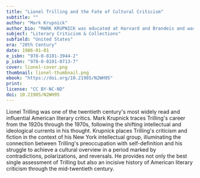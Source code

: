 ```yaml
---
title: "Lionel Trilling and the Fate of Cultural Criticism"
subtitle: ""
author: "Mark Krupnick"
author_bio: "MARK KRUPNICK was educated at Harvard and Brandeis and was a Fulbright Scholar at Darwin College, Cambridge. He was professor of English at the University of Wisconsin-Milwaukee and wrote on the history of American criticism."
subject: "Literary Criticism & Collections"
subfield: "United States"
era: "20th Century"
date: 1986-01-01
e_isbn: "978-0-8101-3944-2"
p_isbn: "978-0-8101-0713-7"
cover: lionel-cover.png
thumbnail: lionel-thumbnail.png
ebook: "https://doi.org/10.21985/N2WH95"
print:
license: "CC BY-NC-ND"
doi: 10.21985/N2WH95
---
```

Lionel Trilling was one of the twentieth century's most widely read and influential American literary critics. Mark Krupnick traces Trilling's career from the 1920s through the 1970s, following the shifting intellectual and ideological currents in his thought. Krupnick places Trilling's criticism and fiction in the context of his New York intellectual group, illuminating the connection between Trilling's preoccupation with self-definition and his struggle to achieve a cultural overview in a period marked by contradictions, polarizations, and reversals. He provides not only the best single assessment of Trilling but also an incisive history of American literary criticism through the mid-twentieth century.
